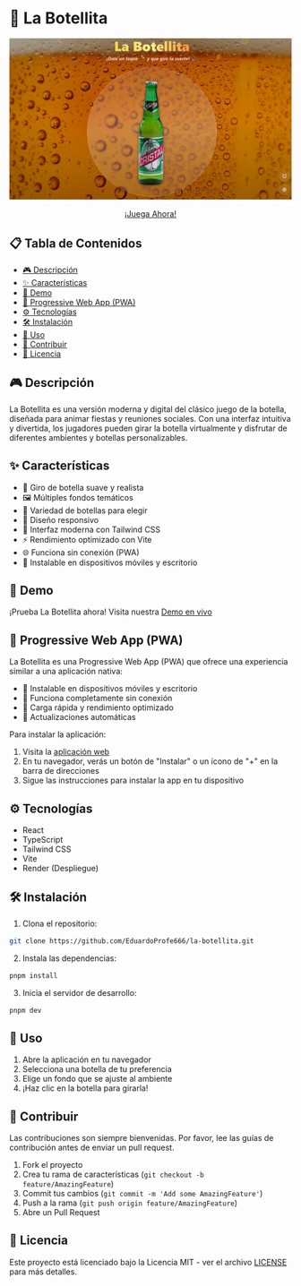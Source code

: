 # 🍾 La Botellita

<div align="center">
  <img src="./public/background.png" alt="La Botellita" width="600"/>
  
  [¡Juega Ahora!](https://la-botellita.onrender.com)
</div>

## 📋 Tabla de Contenidos

- [🎮 Descripción](#-descripción)
- [✨ Características](#-características)
- [🚀 Demo](#-demo)
- [📱 Progressive Web App (PWA)](#-progressive-web-app-pwa)
- [⚙️ Tecnologías](#️-tecnologías)
- [🛠️ Instalación](#️-instalación)
- [🎯 Uso](#-uso)
- [👥 Contribuir](#-contribuir)
- [📄 Licencia](#-licencia)

## 🎮 Descripción

La Botellita es una versión moderna y digital del clásico juego de la botella, diseñada para animar fiestas y reuniones sociales. Con una interfaz intuitiva y divertida, los jugadores pueden girar la botella virtualmente y disfrutar de diferentes ambientes y botellas personalizables.

## ✨ Características

- 🎲 Giro de botella suave y realista
- 🖼️ Múltiples fondos temáticos
- 🍾 Variedad de botellas para elegir
- 📱 Diseño responsivo
- 🎨 Interfaz moderna con Tailwind CSS
- ⚡ Rendimiento optimizado con Vite
- 🌐 Funciona sin conexión (PWA)
- 📲 Instalable en dispositivos móviles y escritorio

## 🚀 Demo

¡Prueba La Botellita ahora! Visita nuestra [Demo en vivo](https://la-botellita.onrender.com)

## 📱 Progressive Web App (PWA)

La Botellita es una Progressive Web App (PWA) que ofrece una experiencia similar a una aplicación nativa:

- 💾 Instalable en dispositivos móviles y escritorio
- 🔌 Funciona completamente sin conexión
- 🚀 Carga rápida y rendimiento optimizado
- 🔄 Actualizaciones automáticas

Para instalar la aplicación:
1. Visita la [aplicación web](https://la-botellita.onrender.com)
2. En tu navegador, verás un botón de "Instalar" o un ícono de "+" en la barra de direcciones
3. Sigue las instrucciones para instalar la app en tu dispositivo

## ⚙️ Tecnologías

- React
- TypeScript
- Tailwind CSS
- Vite
- Render (Despliegue)

## 🛠️ Instalación

1. Clona el repositorio:

```bash
git clone https://github.com/EduardoProfe666/la-botellita.git
```

2. Instala las dependencias:

```bash
pnpm install
```

3. Inicia el servidor de desarrollo:

```bash
pnpm dev
```

## 🎯 Uso

1. Abre la aplicación en tu navegador
2. Selecciona una botella de tu preferencia
3. Elige un fondo que se ajuste al ambiente
4. ¡Haz clic en la botella para girarla!

## 👥 Contribuir

Las contribuciones son siempre bienvenidas. Por favor, lee las guías de contribución antes de enviar un pull request.

1. Fork el proyecto
2. Crea tu rama de características (`git checkout -b feature/AmazingFeature`)
3. Commit tus cambios (`git commit -m 'Add some AmazingFeature'`)
4. Push a la rama (`git push origin feature/AmazingFeature`)
5. Abre un Pull Request

## 📄 Licencia

Este proyecto está licenciado bajo la Licencia MIT - ver el archivo [LICENSE](LICENSE) para más detalles.
